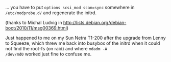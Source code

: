 <html><body><p>... you have to put <code>options scsi_mod scan=sync</code> somewhere in <code>/etc/modprobe.d/</code> and regenerate the initrd.

(thanks to Michal Ludvig in <a href="http://lists.debian.org/debian-boot/2010/11/msg00369.html">http://lists.debian.org/debian-boot/2010/11/msg00369.html</a>)



Just happened to me on my Sun Netra T1-200 after the upgrade from Lenny to Squeeze, which threw me back into busybox of the initrd when it could not find the root-fs (on raid) and where <code>mdadm -A /dev/md0</code> worked just fine to confuse me.</p></body></html>